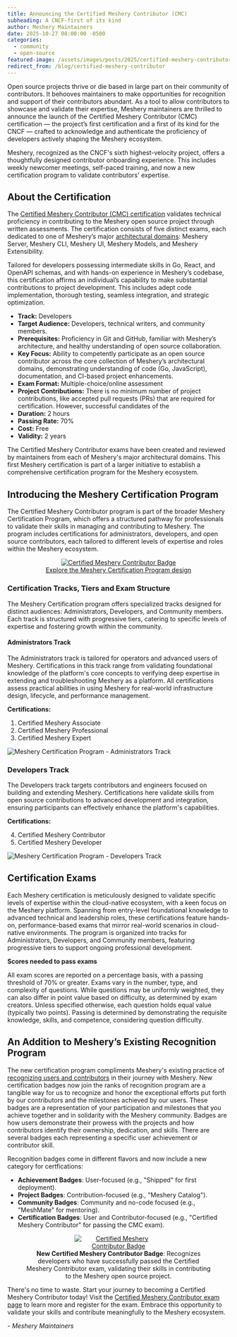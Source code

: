 ```yaml
---
title: Announcing the Certified Meshery Contributor (CMC)
subheading: A CNCF-first of its kind
author: Meshery Maintainers
date: 2025-10-27 08:00:00 -0500
categories: 
  - community
  - open-source
featured-image: /assets/images/posts/2025/certified-meshery-contributor/certified-meshery-contributor-hero.png
redirect_from: /blog/certified-meshery-contributor
---
```


Open source projects thrive or die based in large part on their community of contributors. It behooves maintainers to make opportunities for recognition and support of their contributors abundant. As a tool to allow contributors to showcase and validate their expertise, Meshery maintainers are thrilled to announce the launch of the Certified Meshery Contributor (CMC) certification — the project’s first certification and a first of its kind for the CNCF — crafted to acknowledge and authenticate the proficiency of developers actively shaping the Meshery ecosystem.

Meshery, recognized as the CNCF's sixth highest-velocity project, offers a thoughtfully designed contributor onboarding experience. This includes weekly newcomer meetings, self-paced training, and now a new certification program to validate contributors' expertise.

## About the Certification

The [Certified Meshery Contributor (CMC) certification](https://cloud.meshery.io/academy/certifications/c5ada327-8a58-4c8a-b9fa-51b95696488c/certified-meshery-contributor) validates technical proficiency in contributing to the Meshery open source project through written assessments. The certification consists of five distinct exams, each dedicated to one of Meshery’s major [architectural domains](https://docs.meshery.io/architecture): Meshery Server, Meshery CLI, Meshery UI, Meshery Models, and Meshery Extensibility.

Tailored for developers possessing intermediate skills in Go, React, and OpenAPI schemas, and with hands-on experience in Meshery’s codebase, this certification affirms an individual’s capability to make substantial contributions to project development. This includes adept code implementation, thorough testing, seamless integration, and strategic optimization.

- **Track:** Developers
- **Target Audience:** Developers, technical writers, and community members.
- **Prerequisites:** Proficiency in Git and GitHub, familiar with Meshery’s architecture, and healthy understanding of open source collaboration.
- **Key Focus:** Ability to competently participate as an open source contributor across the core collection of Meshery’s architectural domains, demonstrating understanding of code (Go, JavaScript), documentation, and CI-based project enhancements.
- **Exam Format:** Multiple-choice/online assessment
- **Project Contributions:** There is no minimum number of project contributions, like accepted pull requests (PRs) that are required for certification. However, successful candidates of the
- **Duration:** 2 hours
- **Passing Rate:** 70%
- **Cost:** Free
- **Validity:** 2 years

The Certified Meshery Contributor exams have been created and reviewed by maintainers from each of Meshery's major architectural domains. This first Meshery certification is part of a larger initiative to establish a comprehensive certification program for the Meshery ecosystem.

## Introducing the Meshery Certification Program

The Certified Meshery Contributor program is part of the broader Meshery Certification Program, which offers a structured pathway for professionals to validate their skills in managing and contributing to Meshery. The program includes certifications for administrators, developers, and open source contributors, each tailored to different levels of expertise and roles within the Meshery ecosystem.

<div style="text-align: center;">
<a href="https://kanvas.new/extension/meshmap?catalog-design=c2141477-379b-432e-b47e-1c89600235a5"><img alt="Certified Meshery Contributor Badge" src="/assets/images/posts/2025/certified-meshery-contributor/meshery-certification-program.png" style="max-width:800px"  /></a><br />
<a href="https://kanvas.new/extension/meshmap?catalog-design=c2141477-379b-432e-b47e-1c89600235a5">Explore the Meshery Certification Program design</a>
</div>

### Certification Tracks, Tiers and Exam Structure

The Meshery Certification program offers specialized tracks designed for distinct audiences: Administrators, Developers, and Community members. Each track is structured with progressive tiers, catering to specific levels of expertise and fostering growth within the community.

#### Administrators Track

The Administrators track is tailored for operators and advanced users of Meshery. Certifications in this track range from validating foundational knowledge of the platform's core concepts to verifying deep expertise in extending and troubleshooting Meshery as a platform. All certifications assess practical abilities in using Meshery for real-world infrastructure design, lifecycle, and performance management.

**Certifications:**

1. Certified Meshery Associate  
2. Certified Meshery Professional  
3. Certified Meshery Expert

<img align="center" src="/assets/images/posts/2025/certified-meshery-contributor/administrators-track.png" alt="Meshery Certification Program - Administrators Track" style="max-width:800px" />

### Developers Track

The Developers track targets contributors and engineers focused on building and extending Meshery. Certifications here validate skills from open source contributions to advanced development and integration, ensuring participants can effectively enhance the platform's capabilities.

**Certifications:**

4. Certified Meshery Contributor  
5. Certified Meshery Developer

<img align="center" src="/assets/images/posts/2025/certified-meshery-contributor/administrators-track.png" alt="Meshery Certification Program - Developers Track" style="max-width:800px" />

## Certification Exams

Each Meshery certification is meticulously designed to validate specific levels of expertise within the cloud-native ecosystem, with a keen focus on the Meshery platform. Spanning from entry-level foundational knowledge to advanced technical and leadership roles, these certifications feature hands-on, performance-based exams that mirror real-world scenarios in cloud-native environments. The program is organized into tracks for Administrators, Developers, and Community members, featuring progressive tiers to support ongoing professional development.

**Scores needed to pass exams**

All exam scores are reported on a percentage basis, with a passing threshold of 70% or greater. Exams vary in the number, type, and complexity of questions. While questions may be uniformly weighted, they can also differ in point value based on difficulty, as determined by exam creators. Unless specified otherwise, each question holds equal value (typically two points). Passing is determined by demonstrating the requisite knowledge, skills, and competence, considering question difficulty.

## An Addition to Meshery’s Existing Recognition Program

The new certification program compliments Meshery's existing practice of [recognizing users and contributors](/blog/2023/09/2023-9-2-meshery-badge-program/) in their journey with Meshery. New certification badges now join the ranks of recognition program are a tangible way for us to recognize and honor the exceptional efforts put forth by our contributors and the milestones achieved by our users. These badges are a representation of your participation and milestones that you achieve together and in solidarity with the Meshery community. Badges are how users demonstrate their prowess with the projects and how contributors identify their ownership, dedication, and skills. There are several badges each representing a specific user achievement or contributor skill.

Recognition badges come in different flavors and now include a new category for certfications:

* **Achievement Badges**: User-focused (e.g., "Shipped" for first deployment).  
* **Project Badges**: Contribution-focused (e.g., "Meshery Catalog").  
* **Community Badges**: Community and no-code focused (e.g., "MeshMate" for mentoring).  
* **Certification Badges**: User and Contributor-focused (e.g., "Certified Meshery Contributor" for passing the CMC exam).

<figure style="text-align: center;">
  <a href="/assets/images/posts/2025/certified-meshery-contributor/certified-meshery-contributor-badge.png">
<img alt="Certified Meshery Contributor Badge" src="/assets/images/posts/2025/certified-meshery-contributor/certified-meshery-contributor-badge.png" style="max-width:200px"  /></a>
  <figcaption ><b>New Certified Meshery Contributor Badge</b>: Recognizes developers who have successfully passed the Certified Meshery Contributor exam, validating their skills in contributing to the Meshery open source project.
</figcaption>
</figure>
  
There's no time to waste. Start your journey to becoming a Certified Meshery Contributor today! Visit the [Certified Meshery Contributor exam page](https://cloud.meshery.io/academy/certifications/c5ada327-8a58-4c8a-b9fa-51b95696488c/certified-meshery-contributor) to learn more and register for the exam. Embrace this opportunity to validate your skills and contribute meaningfully to the Meshery ecosystem.

_- Meshery Maintainers_